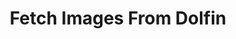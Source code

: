 ---
title: "Fetch Images From Dolfin"
name: "sourcemeta_dolfin"
key: "queue_fetch_images"
description: ""
user_friendly_description: "If you capture your product images on Dolfin you can sync them through to Stock2Shop."
default: "false"
values: []
tags: [sourcemeta,dolfin]
type: "meta"
process: "products"
headless: true
---